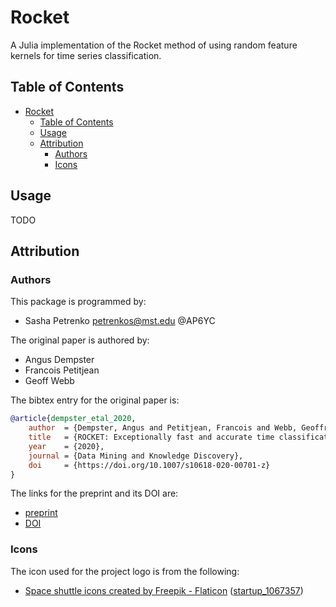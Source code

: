 # Rocket

A Julia implementation of the Rocket method of using random feature kernels for time series classification.

## Table of Contents

- [Rocket](#rocket)
  - [Table of Contents](#table-of-contents)
  - [Usage](#usage)
  - [Attribution](#attribution)
    - [Authors](#authors)
    - [Icons](#icons)

## Usage

TODO

## Attribution

### Authors

This package is programmed by:

- Sasha Petrenko <petrenkos@mst.edu> @AP6YC

The original paper is authored by:

- Angus Dempster
- Francois Petitjean
- Geoff Webb

The bibtex entry for the original paper is:

```bibtex
@article{dempster_etal_2020,
    author  = {Dempster, Angus and Petitjean, Francois and Webb, Geoffrey I},
    title   = {ROCKET: Exceptionally fast and accurate time classification using random convolutional kernels},
    year    = {2020},
    journal = {Data Mining and Knowledge Discovery},
    doi     = {https://doi.org/10.1007/s10618-020-00701-z}
}
```

The links for the preprint and its DOI are:

- [preprint](https://arxiv.org/abs/1910.13051)
- [DOI](https://doi.org/10.1007/s10618-020-00701-z)

### Icons

The icon used for the project logo is from the following:

- [Space shuttle icons created by Freepik - Flaticon](https://www.flaticon.com/free-icons/space-shuttle) ([startup_1067357](https://www.flaticon.com/free-icon/startup_1067357))
